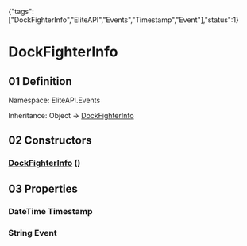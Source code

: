 {"tags":["DockFighterInfo","EliteAPI","Events","Timestamp","Event"],"status":1}

# DockFighterInfo

## 01 Definition

Namespace: <span class='code'>EliteAPI.Events</span>

Inheritance: <span class='code'>Object</span> → <span class='code'>[DockFighterInfo](../../EliteAPI/Events/DockFighterInfo.html)</span>

## 02 Constructors

### <span class='code'>[DockFighterInfo](../../EliteAPI/Events/DockFighterInfo.html)</span> ()

## 03 Properties

### <span class='code'>DateTime</span> Timestamp

### <span class='code'>String</span> Event

